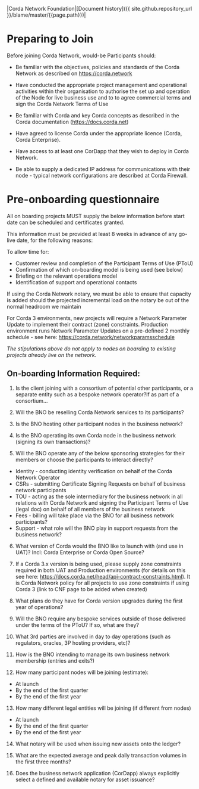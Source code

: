 |Corda Network Foundation|[Document history]({{ site.github.repository_url }}/blame/master/{{page.path}})|

Preparing to Join
=================

Before joining Corda Network, would-be Participants should:

* Be familiar with the objectives, policies and standards of the Corda Network as described on https://corda.network

* Have conducted the appropriate project management and operational activities within their organisation to authorise the set up and operation of the Node for live business use and to to agree commercial terms and sign the Corda Network Terms of Use

* Be familiar with Corda and key Corda concepts as described in the Corda documentation (https://docs.corda.net)

* Have agreed to license Corda under the appropriate licence (Corda, Corda Enterprise). 

* Have access to at least one CorDapp that they wish to deploy in Corda Network.

* Be able to supply a dedicated IP address for communications with their node - typical network configurations are described at Corda Firewall. 

Pre-onboarding questionnaire
============================

All on boarding projects MUST supply the below information before start date can be scheduled and certificates granted.

This information must be provided at least 8 weeks in advance of any go-live date, for the following reasons:

To allow time for:
* Customer review and completion of the Participant Terms of Use (PToU)
* Confirmation of which on-boarding model is being used (see below)
* Briefing on the relevant operations model
* Identification of support and operational contacts

If using the Corda Network notary, we must be able to ensure that capacity is added should the projected incremental load on the notary be out of the normal headroom we maintain

For Corda 3 environments, new projects will require a Network Parameter Update to implement their contract (zone) constraints. Production environment runs Network Parameter Updates on a pre-defined 2 monthly schedule - see here: https://corda.network/networkparamsschedule

*The stipulations above do not apply to nodes on boarding to existing projects already live on the network.*

On-boarding Information Required:
--------------------------------

1. Is the client joining with a consortium of potential other participants, or a separate entity such as a bespoke network operator?If as part of a consortium...

2. Will the BNO be reselling Corda Network services to its participants?

3. Is the BNO hosting other participant nodes in the business network?

4. Is the BNO operating its own Corda node in the business network (signing its own transactions)?

5. Will the BNO operate any of the below sponsoring strategies for their members or choose the participants to interact directly?
* Identity - conducting identity verification on behalf of the Corda Network Operator
* CSRs - submitting Certificate Signing Requests on behalf of business network participants
* TOU - acting as the sole intermediary for the business network in all relations with Corda Network and signing the Participant Terms of Use (legal doc) on behalf of all members of the business network
* Fees - billing will take place via the BNO for all business network participants?
* Support - what role will the BNO play in support requests from the business network?

6. What version of Corda would the BNO like to launch with (and use in UAT)? 
Incl: Corda Enterprise or Corda Open Source?

7. If a Corda 3.x version is being used, please supply zone constraints required in both UAT and Production environments (for details on this see here: https://docs.corda.net/head/api-contract-constraints.html). It is Corda Network policy for all projects to use zone constraints if using Corda 3 (link to CNF page to be added when created)

8. What plans do they have for Corda version upgrades during the first year of operations?

9. Will the BNO require any bespoke services outside of those delivered under the terms of the PToU? If so, what are they?

10. What 3rd parties are involved in day to day operations (such as regulators, oracles, 3P hosting providers, etc)?

11. How is the BNO intending to manage its own business network membership (entries and exits?)

12. How many participant nodes will be joining (estimate):
- At launch
- By the end of the first quarter 
- By the end of the first year 

13. How many different legal entities will be joining (if different from nodes)
- At launch
- By the end of the first quarter 
- By the end of the first year 

14. What notary will be used when issuing new assets onto the ledger?

15. What are the expected average and peak daily transaction volumes in the first three months?

16. Does the business network application (CorDapp) always explicitly select a defined and available notary for asset issuance?
